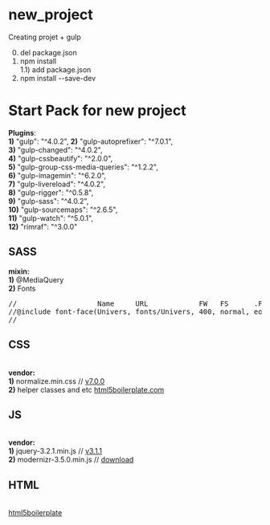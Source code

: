 # new_project
Creating projet + gulp <br>

0) del package.json <br>
1) npm install <br>
  1.1) add package.json <br>
2) npm install --save-dev <br>

<h1>Start Pack for new project</h1>

<strong>Plugins</strong>: <br>
   <strong> 1)</strong>      "gulp": "^4.0.2",
   <strong> 2)</strong>      "gulp-autoprefixer": "^7.0.1", <br>
   <strong> 3)</strong>      "gulp-changed": "^4.0.2", <br>
   <strong> 4)</strong>      "gulp-cssbeautify": "^2.0.0", <br>
   <strong> 5)</strong>      "gulp-group-css-media-queries": "^1.2.2", <br>
   <strong> 6)</strong>      "gulp-imagemin": "^6.2.0", <br>
   <strong> 7)</strong>      "gulp-livereload": "^4.0.2", <br>
   <strong> 8)</strong>      "gulp-rigger": "^0.5.8", <br>
   <strong> 9)</strong>      "gulp-sass": "^4.0.2",<br>
   <strong> 10)</strong>     "gulp-sourcemaps": "^2.6.5", <br>
   <strong> 11)</strong>     "gulp-watch": "^5.0.1", <br>
   <strong> 12)</strong>     "rimraf": "^3.0.0"


<h2>SASS</h2>
<strong>mixin:</strong><br>
 <strong>1)</strong> @MediaQuery <br>
 <strong>2)</strong> Fonts<br>
<pre>
//                   Name     URL            FW   FS      .FF
//@include font-face(Univers, fonts/Univers, 400, normal, eot otf svg woff woff2);)
//
</pre>
 <h2>CSS</h2> </br>
    <strong>vendor:</strong> <br>
    <strong>1)</strong> normalize.min.css // <a href="http://github.com/necolas/normalize.css" target="_blank">v7.0.0</a> <br>
    <strong>2)</strong> helper classes and etc <a href="https://html5boilerplate.com/">html5boilerplate.com</a> <br>
    
 <h2>JS</h2> </br>
    <strong>vendor:</strong> <br>
    <strong>1)</strong>  jquery-3.2.1.min.js     // <a href="https://code.jquery.com/jquery-3.3.1.min.js" target="_blank">v3.1.1</a>  <br>
    <strong>2)</strong>  modernizr-3.5.0.min.js  // <a href="https://modernizr.com/download?setclasses" target="_blank">download</a> <br>
    
<h2>HTML</h2> </br>
<a href="https://html5boilerplate.com/" target="_blank">html5boilerplate</a>
